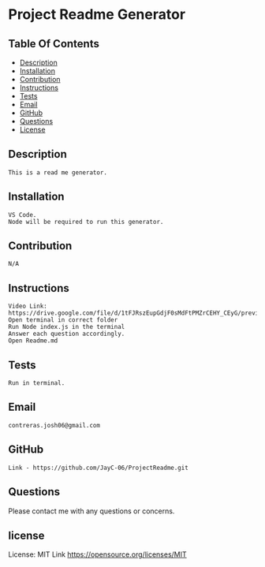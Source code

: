 # Project Readme Generator
## Table Of Contents

* [Description](#description)
* [Installation](#installation)
* [Contribution](#contribution)
* [Instructions](#instructions)
* [Tests](#tests)
* [Email](#email)
* [GitHub](#github)
* [Questions](#questions)
* [License](#license)

## Description
    This is a read me generator.
## Installation
    VS Code.
    Node will be required to run this generator. 
## Contribution
    N/A
## Instructions
    Video Link: https://drive.google.com/file/d/1tFJRszEupGdjF0sMdFtPMZrCEHY_CEyG/preview
    Open terminal in correct folder
    Run Node index.js in the terminal
    Answer each question accordingly.
    Open Readme.md
## Tests
    Run in terminal.
## Email
    contreras.josh06@gmail.com
## GitHub
    Link - https://github.com/JayC-06/ProjectReadme.git
## Questions
Please contact me with any questions or concerns. 
## license 
License: MIT
Link https://opensource.org/licenses/MIT
